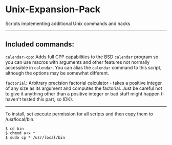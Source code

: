 # Unix-Expansion-Pack
Scripts implementing additional Unix commands and hacks

----

## Included commands:

`calendar-cpp`: Adds full CPP capabilities to the BSD `calendar` program so you can use macros with arguments and other features not normally accessible in `calendar`. You can alias the `calendar` command to this script, although the options may be somewhat different.

`factorial`: Arbitrary precision factorial calculator - takes a positive integer of any size as its argument and computes the factorial. Just be careful not to give it anything other than a positive integer or bad stuff might happen (I haven't tested this part, so IDK).

----

To install, set execute permission for all scripts and then copy them to /usr/local/bin.

    $ cd bin
    $ chmod a+x *
    $ sudo cp * /usr/local/bin

